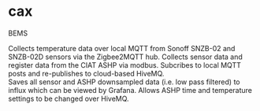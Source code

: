 cax
===

BEMS

Collects temperature data over local MQTT from Sonoff SNZB-02 and SNZB-02D sensors via the Zigbee2MQTT hub.
Collects sensor data and register data from the CIAT ASHP via modbus. 
Subcribes to local MQTT posts and re-publishes to cloud-based HiveMQ.  
Saves all sensor and ASHP downsampled data (i.e. low pass filtered) to influx 
which can be viewed by Grafana. 
Allows ASHP time and temperature settings to be changed over HiveMQ.

